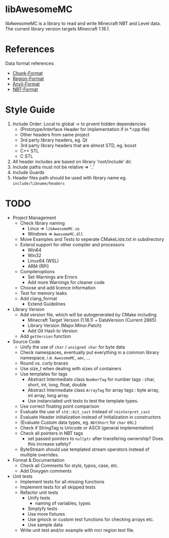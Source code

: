 # libAwesomeMC

libAwesomeMC is a library to read and write Minecraft NBT and Level data.
The current library version targets Minecraft 1.18.1.

# References

Data format references:
* [Chunk-Format](https://minecraft.fandom.com/wiki/Chunk_format)
* [Region-Format](https://minecraft.fandom.com/wiki/Region_file_format)
* [Anvil-Format](https://minecraft.fandom.com/wiki/Anvil_file_format)
* [NBT-Format](https://minecraft.fandom.com/wiki/NBT_format)

# Style Guide

1. Include Order: Local to global -> to prvent hidden dependencies
    * (Prototype/Interface Header for implementation if in *.cpp file)
    * Other headers from same project
    * 3rd party library headers, eg. Qt
    * 3rd party library headers that are almost STD, eg. boost
    * C++ STL
    * C STL 
2. All header includes are based on library 'root/include' dir.
3. Include paths must not be relative => '..'
4. Include Guards 
5. Header files path should be used with library name eg. `include/libname/headers` 

# TODO

- Project Management
  - Check library naming
    - Linux => `libAwesomeMC.so`
    - Windows => `AwesomeMC.dll`
  - Move Examples and Tests to seperate CMakeLists.txt in subdirectory
  - Extend support for other compiler and processors
    - Win64
    - Win32
    - Linux64 (WSL)
    - ARM (RPi)
  - Compileroptions
    - Set Warnings are Errors
    - Add more Warnings for cleaner code
  - Choose and add licence information
  - Test for memory leaks
  - Add clang_format
    - Extend Guidelines
- Library Version
  - Add version file, which will be autogenerated by CMake including
    - Minecraft Target Version (1.18.1) + DataVersion (Current 2865)
    - Library Version (Major.Minor.Patch)
    - Add Git Hash to Version
  - Add `getVersion` function
- Source Code
  - Unify the use of `char` / `unsigned char` for byte data
  - Check namespaces, eventually put everything in a common library namespace, i.e. `AwesomeMC`, `amc`, ...
  - Round vs. curly braces
  - Use size_t when dealing with sizes of containers
  - Use templates for tags
    - Abstract Intermediate class `NumberTag` for number tags : char, short, int, long, float, double
    - Abstract Intermediate class `ArrayTag` for array tags : byte array, int array, long array
    - Use instanciated unit tests to test the template types.
  - Use correct floating point comparison
  - Evaluate the use of `std::bit_cast` instead of `reinterpret_cast`
  - Evaluate Header initialization instead of Initialization in constructors
  - (Evaluate Custom data types, eg. `NbtShort` for `char` etc.)
  - Check if StringTag is Unicode or ASCII (general implementation)
  - Check all pointers in NBT tags
    - set passed pointers to `nullptr` after transfering ownership? Does this increase safety?
  - ByteStream should use templated stream operators instead of multiple overrides.
- Format & Documentation
  - Check all Comments for style, typos, case, etc.
  - Add Doxygen comments
- Unit tests
  - Implement tests for all missing functions
  - Implement tests for all skipped tests
  - Refactor unit tests
    - Unify tests
      - naming of variables, types
    - Simplyfy tests
    - Use more fixtures
    - Use gmock or custom test functions for checking arrays etc.
    - Use sample data
  - Write unit test and/or example with mcr region test file.
